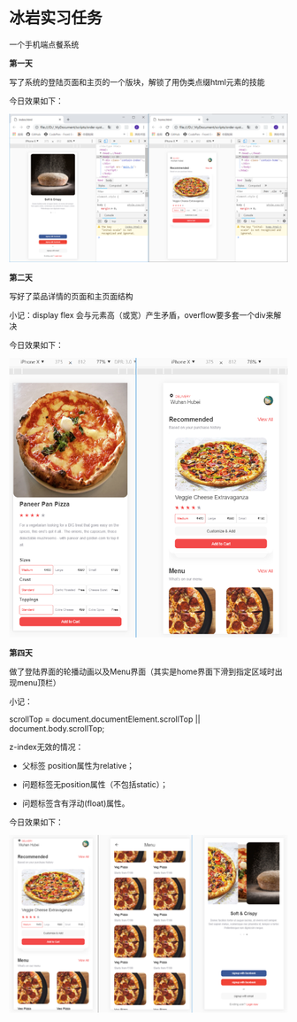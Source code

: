 # 冰岩实习任务
一个手机端点餐系统

**第一天**

写了系统的登陆页面和主页的一个版块，解锁了用伪类点缀html元素的技能

今日效果如下：

![](picOfProgress/firstday.png)


**第二天**

写好了菜品详情的页面和主页面结构

小记：display flex 会与元素高（或宽）产生矛盾，overflow要多套一个div来解决

今日效果如下：

![](picOfProgress/secondday.png)


**第四天**

做了登陆界面的轮播动画以及Menu界面（其实是home界面下滑到指定区域时出现menu顶栏）

小记：

scrollTop = document.documentElement.scrollTop || document.body.scrollTop;

z-index无效的情况：

* 父标签 position属性为relative；

* 问题标签无position属性（不包括static）；

* 问题标签含有浮动(float)属性。

今日效果如下：

![](picOfProgress/fourthday.png)